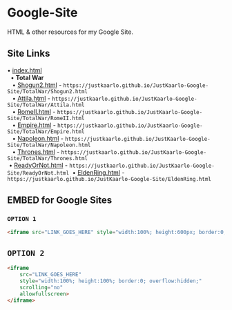 # Google-Site
HTML &amp; other resources for my Google Site.  

## Site Links  
• [index.html](https://justkaarlo.github.io/JustKaarlo-Google-Site/)  
&nbsp; • **Total War**  
&nbsp;&nbsp; • [Shogun2.html](https://justkaarlo.github.io/JustKaarlo-Google-Site/TotalWar/Shogun2.html)  - `https://justkaarlo.github.io/JustKaarlo-Google-Site/TotalWar/Shogun2.html`  
&nbsp;&nbsp; • [Attila.html](https://justkaarlo.github.io/JustKaarlo-Google-Site/TotalWar/Attila.html) - `https://justkaarlo.github.io/JustKaarlo-Google-Site/TotalWar/Attila.html`  
&nbsp;&nbsp; • [RomeII.html](https://justkaarlo.github.io/JustKaarlo-Google-Site/TotalWar/RomeII.html) - `https://justkaarlo.github.io/JustKaarlo-Google-Site/TotalWar/RomeII.html`  
&nbsp;&nbsp; • [Empire.html](https://justkaarlo.github.io/JustKaarlo-Google-Site/TotalWar/Empire.html) - `https://justkaarlo.github.io/JustKaarlo-Google-Site/TotalWar/Empire.html`  
&nbsp;&nbsp; • [Napoleon.html](https://justkaarlo.github.io/JustKaarlo-Google-Site/TotalWar/Napoleon.html) - `https://justkaarlo.github.io/JustKaarlo-Google-Site/TotalWar/Napoleon.html`  
&nbsp;&nbsp; • [Thrones.html](https://justkaarlo.github.io/JustKaarlo-Google-Site/TotalWar/Thrones.html) - `https://justkaarlo.github.io/JustKaarlo-Google-Site/TotalWar/Thrones.html`  
&nbsp;• [ReadyOrNot.html](https://justkaarlo.github.io/JustKaarlo-Google-Site/ReadyOrNot.html) - `https://justkaarlo.github.io/JustKaarlo-Google-Site/ReadyOrNot.html`
&nbsp;• [EldenRing.html](https://justkaarlo.github.io/JustKaarlo-Google-Site/EldenRing.html) - `https://justkaarlo.github.io/JustKaarlo-Google-Site/EldenRing.html`

## EMBED for Google Sites
### `OPTION 1`
```html
<iframe src="LINK_GOES_HERE" style="width:100%; height:600px; border:0;" allowfullscreen></iframe>
```

## `OPTION 2`
```html
<iframe
    src="LINK_GOES_HERE"
    style="width:100%; height:100%; border:0; overflow:hidden;"
    scrolling="no"
    allowfullscreen>
</iframe>
```
